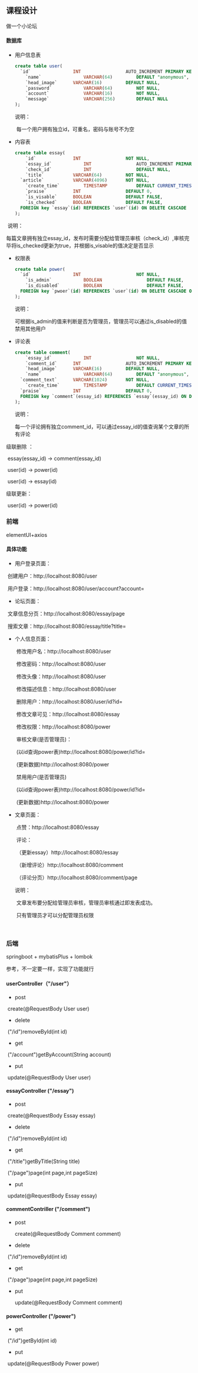 ## 课程设计

做一个小论坛



#### 数据库

- 用户信息表

  ```sql
  create table user(
  	`id` 				INT					AUTO_INCREMENT PRIMARY KEY,
      `name`				VARCHAR(64)			DEFAULT "anonymous",
      `head_image` 		VARCHAR(16)			DEFAULT NULL,
      `password`			VARCHAR(64)			NOT NULL,
      `account` 			VARCHAR(16)			NOT NULL,
      `message` 			VARCHAR(256)		DEFAULT NULL
  );
  ```

  说明：

  ​		每一个用户拥有独立id，可重名，密码与账号不为空

  

- 内容表

  ```sql
  create table essay(
      `id` 				INT					NOT NULL,						
      `essay_id` 			INT					AUTO_INCREMENT PRIMARY KEY,
      `check_id` 			INT					DEFAULT NULL,
      `title` 			VARCHAR(64)			NOT NULL,
  	`article` 			VARCHAR(4096)		NOT NULL,
      `create_time` 		TIMESTAMP 			DEFAULT CURRENT_TIMESTAMP,
      `praise` 			INT					DEFAULT 0,
      `is_visable` 		BOOLEAN 			DEFAULT FALSE,
      `is_checked`		BOOLEAN 			DEFAULT FALSE,
  	FOREIGN key `essay`(id)	REFERENCES `user`(id) ON DELETE CASCADE
  );
  ```


​		说明：

​				每篇文章拥有独立essay_id，发布时需要分配给管理员审核（check_id）,审核完毕将is_checked更新为true，并根据is_visable的值决定是否显示



- 权限表

  ```sql
  create table power(
  	`id` 				INT						NOT NULL, 
      `is_admin` 			BOOLEAN 				DEFAULT FALSE, 
      `is_disabled` 		BOOLEAN 				DEFAULT FALSE, 
  	FOREIGN key `pwoer`(id)	REFERENCES `user`(id) ON DELETE CASCADE ON UPDATE CASCADE
  );
  ```

  说明：

  ​		可根据is_admin的值来判断是否为管理员，管理员可以通过is_disabled的值禁用其他用户

  

- 评论表

  ```sql
  create table comment(
      `essay_id` 			INT					NOT NULL,
      `comment_id` 		INT					AUTO_INCREMENT PRIMARY KEY,
      `head_image` 		VARCHAR(16)			DEFAULT NULL, 
      `name`				VARCHAR(64)			DEFAULT "anonymous", 
  	`comment_text`		VARCHAR(1024) 		NOT NULL,
      `create_time` 		TIMESTAMP 			DEFAULT CURRENT_TIMESTAMP, 
  	`praise` 			INT					DEFAULT 0,  
  	FOREIGN key `comment`(essay_id)	REFERENCES `essay`(essay_id) ON DELETE CASCADE
  );
  ```

  说明：
  
  ​		每一个评论拥有独立comment_id，可以通过essay_id的值查询某个文章的所有评论

级联删除 ：

​		essay(essay_id) → comment(essay_id)

​		user(id) → power(id)

​		user(id) → essay(id)

级联更新：

​		user(id) → power(id)

### 前端

elementUI+axios

#### 具体功能

- 用户登录页面：

​			创建用户：http://localhost:8080/user

​			用户登录：http://localhost:8080/user/account?account=



- 论坛页面：

​			文章信息分页：http://localhost:8080/essay/page

​			搜索文章：http://localhost:8080/essay/title?title=



- 个人信息页面：

  ​	修改用户名：http://localhost:8080/user

  ​	修改密码：http://localhost:8080/user

  ​	修改头像：http://localhost:8080/user

  ​	修改描述信息：http://localhost:8080/user

  ​    删除用户：http://localhost:8080/user/id?id=

  ​	修改文章可见：http://localhost:8080/essay

  ​	修改权限：http://localhost:8080/power

  ​	审核文章(是否管理员)：

  ​				(以id查询power表)http://localhost:8080/power/id?id=

  ​				(更新数据)http://localhost:8080/power

  ​	禁用用户(是否管理员)

  ​				(以id查询power表)http://localhost:8080/power/id?id=

  ​				(更新数据)http://localhost:8080/power

- 文章页面：

  ​    点赞：http://localhost:8080/essay

  ​    评论：

  ​			（更新essay）http://localhost:8080/essay

  ​			（新增评论）http://localhost:8080/comment
  
  ​			 （评论分页）http://localhost:8080/comment/page
  
  说明：
  
  ​	文章发布要分配给管理员审核，管理员审核通过即发表成功。
  
  ​	只有管理员才可以分配管理员权限
  
  ​	
  
  

### 后端

springboot + mybatisPlus + lombok

参考，不一定要一样，实现了功能就行

#### userController（"/user"）

- post

​		create(@RequestBody User user)

- delete

​		("/id")removeById(int id)

- get

​		("/account")getByAccount(String account)

- put

​		update(@RequestBody User user) 



#### essayController ("/essay")

- post

​		create(@RequestBody Essay essay)

- delete

​		("/id")removeById(int id)

- get

​		("/title")getByTitle(String title)

​		("/page")page(int page,int pageSize)

- put

​		update(@RequestBody Essay essay)

#### commentContriller ("/comment")

- post

  create(@RequestBody Comment comment)

- delete

​		("/id")removeById(int id)

- get

​		("/page")page(int page,int pageSize)

- put

  update(@RequestBody Comment comment)

#### powerController ("/power")

- get

​		("/id")getById(int id)

- put

​		update(@RequestBody Power power)







